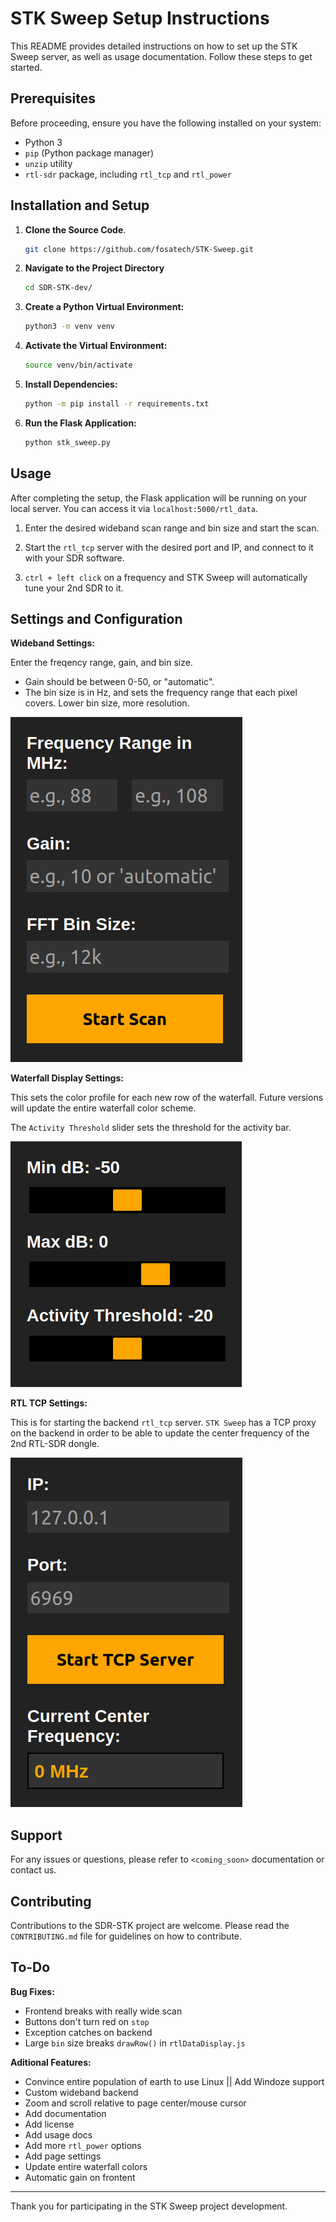 
# STK Sweep Setup Instructions

This README provides detailed instructions on how to set up the STK Sweep server, as well as usage documentation. Follow these steps to get started.

## Prerequisites

Before proceeding, ensure you have the following installed on your system:
- Python 3
- `pip` (Python package manager)
- `unzip` utility
- `rtl-sdr` package, including `rtl_tcp` and `rtl_power`

## Installation and Setup

1. **Clone the Source Code**.
   ```bash
   git clone https://github.com/fosatech/STK-Sweep.git
   ```

2. **Navigate to the Project Directory**
   ```bash
   cd SDR-STK-dev/
   ```

3. **Create a Python Virtual Environment:**
   ```bash
   python3 -m venv venv
   ```

4. **Activate the Virtual Environment:**
   ```bash
   source venv/bin/activate
   ```

5. **Install Dependencies:**
   ```bash
   python -m pip install -r requirements.txt
   ```

6. **Run the Flask Application:**
   ```bash
   python stk_sweep.py
   ```

## Usage

After completing the setup, the Flask application will be running on your local server. You can access it via `localhost:5000/rtl_data`.

1. Enter the desired wideband scan range and bin size and start the scan.

2. Start the `rtl_tcp` server with the desired port and IP, and connect to it with your SDR software.

3. `ctrl + left click` on a frequency and STK Sweep will automatically tune your 2nd SDR to it.

## Settings and Configuration

**Wideband Settings:**

Enter the freqency range, gain, and bin size.

- Gain should be between 0-50, or "automatic".
- The bin size is in Hz, and sets the frequency range that each pixel covers. Lower bin size, more resolution.

![wideband settings](readme/wideband-settings.png)

**Waterfall Display Settings:**

This sets the color profile for each new row of the waterfall. Future versions will update the entire waterfall color scheme.

The `Activity Threshold` slider sets the threshold for the activity bar.

![waterfall display settings](readme/waterfall-settings.png)

**RTL TCP Settings:**

This is for starting the backend `rtl_tcp` server. `STK Sweep` has a TCP proxy on the backend in order to be able to update the center frequency of the 2nd RTL-SDR dongle.

![rtl_tcp settings](readme/rtl-tcp-settings.png)


## Support

For any issues or questions, please refer to `<coming_soon>` documentation or contact us.

## Contributing

Contributions to the SDR-STK project are welcome. Please read the `CONTRIBUTING.md` file for guidelines on how to contribute.

## To-Do

**Bug Fixes:**
- Frontend breaks with really wide scan
- Buttons don't turn red on `stop`
- Exception catches on backend
- Large `bin` size breaks `drawRow()` in `rtlDataDisplay.js`

**Aditional Features:**
- Convince entire population of earth to use Linux || Add Windoze support
- Custom wideband backend
- Zoom and scroll relative to page center/mouse cursor
- Add documentation
- Add license
- Add usage docs
- Add more `rtl_power` options
- Add page settings
- Update entire waterfall colors
- Automatic gain on frontent

---

Thank you for participating in the STK Sweep project development.
